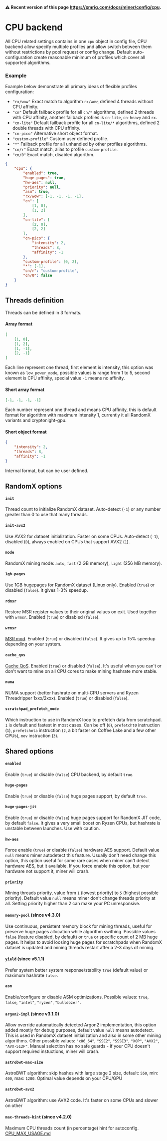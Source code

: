 **:warning: Recent version of this page https://xmrig.com/docs/miner/config/cpu.**

# CPU backend

All CPU related settings contains in one `cpu` object in config file, CPU backend allow specify multiple profiles and allow switch between them without restrictions by pool request or config change. Default auto-configuration create reasonable minimum of profiles which cover all supported algorithms.

### Example

Example below demonstrate all primary ideas of flexible profiles configuration:

* `"rx/wow"` Exact match to algorithm `rx/wow`, defined 4 threads without CPU affinity.
* `"cn"` Default failback profile for all `cn/*` algorithms, defined 2 threads with CPU affinity, another failback profiles is `cn-lite`, `cn-heavy` and `rx`.
* `"cn-lite"` Default failback profile for all `cn-lite/*` algorithms, defined 2 double threads with CPU affinity.
* `"cn-pico"` Alternative short object format.
* `"custom-profile"` Custom user defined profile.
* `"*"` Failback profile for all unhandled by other profiles algorithms.
* `"cn/r"` Exact match, alias to profile `custom-profile`.
* `"cn/0"` Exact match, disabled algorithm.

```json
{
    "cpu": {
        "enabled": true,
        "huge-pages": true,
        "hw-aes": null,
        "priority": null,
        "asm": true,
        "rx/wow": [-1, -1, -1, -1],
        "cn": [
            [1, 0],
            [1, 2]
        ],
        "cn-lite": [
            [2, 0],
            [2, 2]
        ],
        "cn-pico": {
            "intensity": 2,
            "threads": 8,
            "affinity": -1
        },
        "custom-profile": [0, 2],
        "*": [-1],
        "cn/r": "custom-profile",
        "cn/0": false
    }
}
```

## Threads definition
Threads can be defined in 3 formats.

#### Array format
```json
[
    [1, 0],
    [1, 2],
    [1, -1],
    [2, -1]
]
```
Each line represent one thread, first element is intensity, this option was known as `low_power_mode`, possible values is range from 1 to 5, second element is CPU affinity, special value `-1` means no affinity.

#### Short array format
```json
[-1, -1, -1, -1]
```
Each number represent one thread and means CPU affinity, this is default format for algorithm with maximum intensity 1, currently it all RandomX variants and cryptonight-gpu.

#### Short object format
```json
{
    "intensity": 2,
    "threads": 8,
    "affinity": -1
}
```
Internal format, but can be user defined.

## RandomX options

#### `init`
Thread count to initialize RandomX dataset. Auto-detect (`-1`) or any number greater than 0 to use that many threads.

#### `init-avx2`
Use AVX2 for dataset initialization. Faster on some CPUs. Auto-detect (`-1`), disabled (`0`), always enabled on CPUs that support AVX2 (`1`).

#### `mode`
RandomX mining mode: `auto`, `fast` (2 GB memory), `light` (256 MB memory).

#### `1gb-pages`
Use 1GB hugepages for RandomX dataset (Linux only). Enabled (`true`) or disabled (`false`). It gives 1-3% speedup.

#### `rdmsr`
Restore MSR register values to their original values on exit. Used together with `wrmsr`. Enabled (`true`) or disabled (`false`).

#### `wrmsr`
[MSR mod](https://xmrig.com/docs/miner/randomx-optimization-guide/msr). Enabled (`true`) or disabled (`false`). It gives up to 15% speedup depending on your system.

#### `cache_qos`
[Cache QoS](https://xmrig.com/docs/miner/randomx-optimization-guide/qos). Enabled (`true`) or disabled (`false`). It's useful when you can't or don't want to mine on all CPU cores to make mining hashrate more stable.

#### `numa`
NUMA support (better hashrate on multi-CPU servers and Ryzen Threadripper 1xxx/2xxx). Enabled (`true`) or disabled (`false`).

#### `scratchpad_prefetch_mode`
Which instruction to use in RandomX loop to prefetch data from scratchpad. `1` is default and fastest in most cases. Can be off (`0`), `prefetcht0` instruction (`1`), `prefetchnta` instruction (`2`, a bit faster on Coffee Lake and a few other CPUs), `mov` instruction (`3`).

## Shared options

#### `enabled`
Enable (`true`) or disable (`false`) CPU backend, by default `true`.

#### `huge-pages`
Enable (`true`) or disable (`false`) huge pages support, by default `true`.

#### `huge-pages-jit`
Enable (`true`) or disable (`false`) huge pages support for RandomX JIT code, by default `false`. It gives a very small boost on Ryzen CPUs, but hashrate is unstable between launches. Use with caution.

#### `hw-aes`
Force enable (`true`) or disable (`false`) hardware AES support. Default value `null` means miner autodetect this feature. Usually don't need change this option, this option useful for some rare cases when miner can't detect hardware AES, but it available. If you force enable this option, but your hardware not support it, miner will crash.

#### `priority`
Mining threads priority, value from `1` (lowest priority) to `5` (highest possible priority). Default value `null` means miner don't change threads priority at all. Setting priority higher than 2 can make your PC unresponsive.

#### `memory-pool` (since v4.3.0)
Use continuous, persistent memory block for mining threads, useful for preserve huge pages allocation while algorithm swithing. Possible values `false` (feature disabled, by default) or `true` or specific count of 2 MB huge pages. It helps to avoid loosing huge pages for scratchpads when RandomX dataset is updated and mining threads restart after a 2-3 days of mining.

#### `yield` (since v5.1.1)
Prefer system better system response/stability `true` (default value) or maximum hashrate `false`.

#### `asm`
Enable/configure or disable ASM optimizations. Possible values: `true`, `false`, `"intel"`, `"ryzen"`, `"bulldozer"`.

#### `argon2-impl` (since v3.1.0)
Allow override automatically detected Argon2 implementation, this option added mostly for debug purposes, default value `null` means autodetect. This is used in RandomX dataset initialization and also in some other mining algorithms. Other possible values: `"x86_64"`, `"SSE2"`, `"SSSE3"`, `"XOP"`, `"AVX2"`, `"AVX-512F"`. Manual selection has no safe guards - if your CPU doesn't support required instuctions, miner will crash.

#### `astrobwt-max-size`
AstroBWT algorithm: skip hashes with large stage 2 size, default: `550`, min: `400`, max: `1200`. Optimal value depends on your CPU/GPU

#### `astrobwt-avx2`
AstroBWT algorithm: use AVX2 code. It's faster on some CPUs and slower on other

#### `max-threads-hint` (since v4.2.0)
Maximum CPU threads count (in percentage) hint for autoconfig. [CPU_MAX_USAGE.md](CPU_MAX_USAGE.md)
